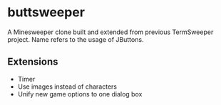 # buttsweeper
A Minesweeper clone built and extended from previous TermSweeper project.
Name refers to the usage of JButtons.

## Extensions
* Timer
* Use images instead of characters
* Unify new game options to one dialog box
